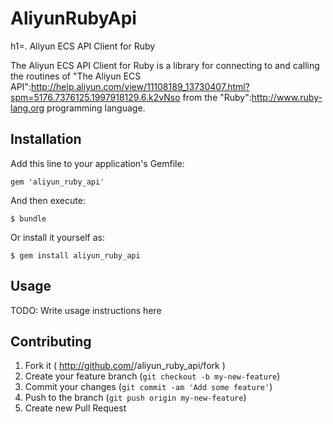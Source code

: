 # AliyunRubyApi

h1=. Aliyun ECS API Client for Ruby

The Aliyun ECS API Client for Ruby is a library for connecting to and calling the routines of "The Aliyun ECS API":http://help.aliyun.com/view/11108189_13730407.html?spm=5176.7376125.1997918129.6.k2vNso from the "Ruby":http://www.ruby-lang.org programming language.


## Installation

Add this line to your application's Gemfile:

    gem 'aliyun_ruby_api'

And then execute:

    $ bundle

Or install it yourself as:

    $ gem install aliyun_ruby_api

## Usage

TODO: Write usage instructions here

## Contributing

1. Fork it ( http://github.com/<my-github-username>/aliyun_ruby_api/fork )
2. Create your feature branch (`git checkout -b my-new-feature`)
3. Commit your changes (`git commit -am 'Add some feature'`)
4. Push to the branch (`git push origin my-new-feature`)
5. Create new Pull Request
